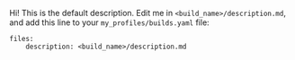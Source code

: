 Hi! This is the default description. Edit me in `<build_name>/description.md`, and add this line to your `my_profiles/builds.yaml` file:  
```
files:  
	description: <build_name>/description.md
```
